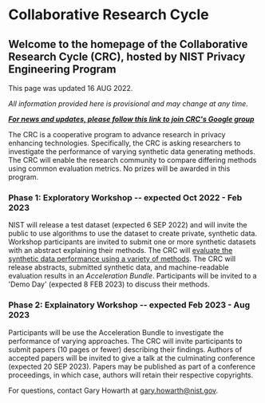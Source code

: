 <script src="https://pages.nist.gov/nist-header-footer/js/jquery-1.9.0.min.js" type="text/javascript" defer="defer"></script>
<script src="https://pages.nist.gov/nist-header-footer/js/nist-header-footer.js" type="text/javascript" defer="defer"></script>

<link rel="stylesheet" href="https://pages.nist.gov/nist-header-footer/css/nist-combined.css">

<title>Collaborative Research Cycle</title>


# Collaborative Research Cycle

## Welcome to the homepage of the Collaborative Research Cycle (CRC), hosted by NIST Privacy Engineering Program

This page was updated 16 AUG 2022.

*All information provided here is provisional and may change at any time.*


***[For news and updates, please follow this link to join CRC's Google group](group!)***


The CRC is a cooperative program to advance research in privacy enhancing technologies. Specifically, the CRC is asking researchers to investigate the performance of varying synthetic data generating methods. The CRC will enable the research community to compare differing methods using common evaluation metrics. No prizes will be awarded in this program.

### Phase 1: Exploratory Workshop -- expected Oct 2022 - Feb 2023

NIST will release a test dataset (expected 6 SEP 2022) and will invite the public to use algorithms to use the dataset to create private, synthetic data. Workshop participants are invited to submit one or more synthetic datasets with an abstract explaining their methods. The CRC will [evaluate the synthetic data performance using a variety of methods](https://github.com/usnistgov/SDNist/). The CRC will release abstracts, submitted synthetic data, and machine-readable evaluation results in an *Acceleration Bundle*. Participants will be invited to a 'Demo Day' (expected 8 FEB 2023) to discuss their methods.

### Phase 2: Explainatory Workshop -- expected Feb 2023 - Aug 2023

Participants will be use the Acceleration Bundle to investigate the performance of varying approaches. The CRC will invite participants to submit papers (10 pages or fewer) describing their findings. Authors of accepted papers will be invited to give a talk at the culminating conference (expected 20 SEP 2023). Papers may be published as part of a conference proceedings, in which case, authors will retain their respective copyrights.

For questions, contact Gary Howarth at [gary.howarth@nist.gov](mailto:gary.howarth@nist.gov).
